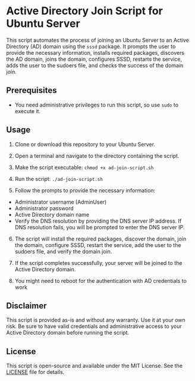 # Active Directory Join Script for Ubuntu Server

This script automates the process of joining an Ubuntu Server to an Active Directory (AD) domain using the `sssd` package. It prompts the user to provide the necessary information, installs required packages, discovers the AD domain, joins the domain, configures SSSD, restarts the service, adds the user to the sudoers file, and checks the success of the domain join.

## Prerequisites

- You need administrative privileges to run this script, so use `sudo` to execute it.

## Usage

1. Clone or download this repository to your Ubuntu Server.

2. Open a terminal and navigate to the directory containing the script.

3. Make the script executable:
```chmod +x ad-join-script.sh```

4. Run the script:
```./ad-join-script.sh```


5. Follow the prompts to provide the necessary information:
- Administrator username (AdminUser)
- Administrator password
- Active Directory domain name
- Verify the DNS resolution by providing the DNS server IP address. If DNS resolution fails, you will be prompted to enter the DNS server IP.

6. The script will install the required packages, discover the domain, join the domain, configure SSSD, restart the service, add the user to the sudoers file, and verify the domain join.

7. If the script completes successfully, your server will be joined to the Active Directory domain.
8. You might need to reboot for the authentication with AD credentials to work

## Disclaimer

This script is provided as-is and without any warranty. Use it at your own risk. Be sure to have valid credentials and administrative access to your Active Directory domain before running the script.

## License

This script is open-source and available under the MIT License. See the [LICENSE](LICENSE) file for details.

